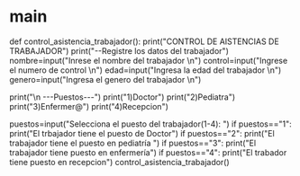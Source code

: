 # main
def control_asistencia_trabajador():
  print("CONTROL DE AISTENCIAS DE TRABAJADOR")
  print("--Registre los datos del trabajador")
  nombre=input("Inrese el nombre del trabajador \n")
  control=input("Ingrese el numero de control \n")
  edad=input("Ingresa la edad del trabajador \n")
  genero=input("Ingresa el genero del trabajador \n")

  print("\n ---Puestos---")
  print("1)Doctor")
  print("2)Pediatra")
  print("3)Enfermer@")
  print("4)Recepcion")
  
  puestos=input("Selecciona el puesto del trabajador(1-4): ")
  if puestos=="1":
      print("El trbajador tiene el puesto de Doctor")
  if puestos=="2":
      print("El trabajador tiene el puesto en pediatría ")
  if puestos=="3":
      print("El trabajador tiene puesto en enfermería")
  if puestos=="4":
      print("El trabador tiene puesto en recepcion")
control_asistencia_trabajador()

    
      
  
  

